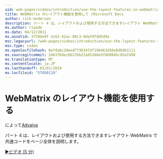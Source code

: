 ```yaml
---
uid: web-pages/videos/introduction/use-the-layout-features-in-webmatrix
title: WebMatrix のレイアウト機能を使用して |Microsoft Docs
author: rick-anderson
description: パート 4 は、レイアウトおよび使用する方法できますレイアウト WebMatrix で共通コードをページ全体を説明します。
ms.author: riande
ms.date: 04/12/2011
ms.assetid: 37504e9f-3c62-41ac-88c3-9daf9fdd5d9a
msc.legacyurl: /web-pages/videos/introduction/use-the-layout-features-in-webmatrix
msc.type: video
ms.openlocfilehash: 0e7dabc20eed7f363474f196463d56e8d6db1111
ms.sourcegitcommit: 24b1f6decbb17bb22a45166e5fdb0845c65af498
ms.translationtype: MT
ms.contentlocale: ja-JP
ms.lasthandoff: 03/01/2019
ms.locfileid: "57050119"
---
```

<a name="use-the-layout-features-in-webmatrix"></a>WebMatrix のレイアウト機能を使用する
====================
によって[Advaiya](https://twitter.com/Advaiyasolns)

パート 4 は、レイアウトおよび使用する方法できますレイアウト WebMatrix で共通コードをページ全体を説明します。

[&#9654;ビデオ (5 分)](https://channel9.msdn.com/Blogs/ASP-NET-Site-Videos/use-the-layout-features-in-webmatrix)
